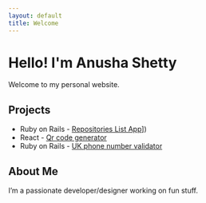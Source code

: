 ```yaml
---
layout: default
title: Welcome
---
```


# Hello! I'm Anusha Shetty

Welcome to my personal website.

## Projects

- Ruby on Rails - [Repositories List App]([https://github.com/Anusha1401/repo_list)])
- React - [Qr code generator]([https://github.com/yourusername/project2](https://github.com/Anusha1401/qr-code-generator))
- Ruby on Rails - [UK phone number validator]([https://github.com/Anusha1401/mobile_number_formatter)

## About Me

I’m a passionate developer/designer working on fun stuff.
